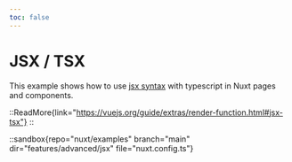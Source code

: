 ```yaml
---
toc: false
---
```


# JSX / TSX

This example shows how to use [jsx syntax](https://vuejs.org/guide/extras/render-function.html#jsx-tsx) with typescript in Nuxt pages and components.

::ReadMore{link="https://vuejs.org/guide/extras/render-function.html#jsx-tsx"}
::

::sandbox{repo="nuxt/examples" branch="main" dir="features/advanced/jsx" file="nuxt.config.ts"}
